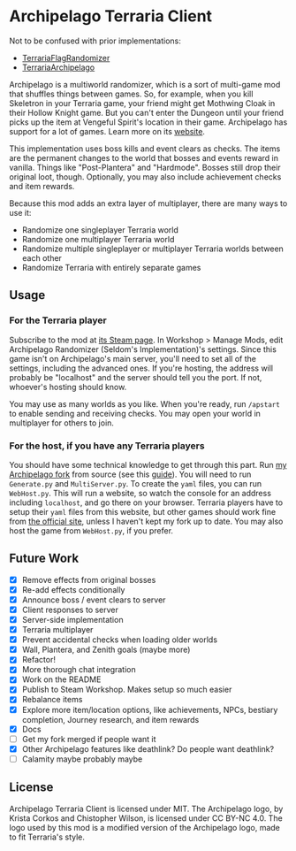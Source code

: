 # Archipelago Terraria Client

Not to be confused with prior implementations:

* [TerrariaFlagRandomizer](https://github.com/Cronus-waters/TerrariaFlagRandomizer)
* [TerrariaArchipelago](https://github.com/Whoneedspacee/TerrariaArchipelago)

Archipelago is a multiworld randomizer, which is a sort of multi-game mod that shuffles things
between games. So, for example, when you kill Skeletron in your Terraria game, your friend
might get Mothwing Cloak in their Hollow Knight game. But you can't enter the Dungeon
until your friend picks up the item at Vengeful Spirit's location in their game. Archipelago
has support for a lot of games. Learn more on its [website](https://archipelago.gg/).

This implementation uses boss kills and event clears as checks. The items are the permanent
changes to the world that bosses and events reward in vanilla. Things like "Post-Plantera" and
"Hardmode". Bosses still drop their original loot, though. Optionally, you may also include
achievement checks and item rewards.

Because this mod adds an extra layer of multiplayer, there are many ways to use it:
* Randomize one singleplayer Terraria world
* Randomize one multiplayer Terraria world
* Randomize multiple singleplayer or multiplayer Terraria worlds between each other
* Randomize Terraria with entirely separate games

## Usage

### For the Terraria player

Subscribe to the mod at
[its Steam page](https://steamcommunity.com/sharedfiles/filedetails/?id=2922217554). In Workshop >
Manage Mods, edit Archipelago Randomizer (Seldom's Implementation)'s settings. Since this game
isn't on Archipelago's main server, you'll need to set all of the settings, including the advanced
ones. If you're hosting, the address will probably be "localhost" and the server should tell you
the port. If not, whoever's hosting should know.

You may use as many worlds as you like. When you're ready, run `/apstart` to enable sending
and receiving checks. You may open your world in multiplayer for others to join.

### For the host, if you have any Terraria players

You should have some technical knowledge to get through this part. Run
[my Archipelago fork](https://github.com/Seldom-SE/Archipelago/tree/terraria) from source (see this
[guide](https://github.com/Seldom-SE/Archipelago/blob/terraria/docs/running%20from%20source.md)).
You will need to run `Generate.py` and `MultiServer.py`. To create the `yaml` files, you can run
`WebHost.py`. This will run a website, so watch the console for an address including `localhost`,
and go there on your browser. Terraria players have to setup their `yaml` files from this website,
but other games should work fine from [the official site](https://archipelago.gg/), unless I
haven't kept my fork up to date. You may also host the game from `WebHost.py`, if you prefer.

## Future Work

- [X] Remove effects from original bosses
- [X] Re-add effects conditionally
- [X] Announce boss / event clears to server
- [X] Client responses to server
- [X] Server-side implementation
- [X] Terraria multiplayer
- [X] Prevent accidental checks when loading older worlds
- [X] Wall, Plantera, and Zenith goals (maybe more)
- [X] Refactor!
- [X] More thorough chat integration
- [X] Work on the README
- [X] Publish to Steam Workshop. Makes setup so much easier
- [X] Rebalance items
- [X] Explore more item/location options, like achievements, NPCs, bestiary completion, Journey
research, and item rewards
- [X] Docs
- [ ] Get my fork merged if people want it
- [X] Other Archipelago features like deathlink? Do people want deathlink?
- [ ] Calamity maybe probably maybe

## License

Archipelago Terraria Client is licensed under MIT. The Archipelago logo, by Krista Corkos
and Chistopher Wilson, is licensed under CC BY-NC 4.0. The logo used by this mod is a modified
version of the Archipelago logo, made to fit Terraria's style.

